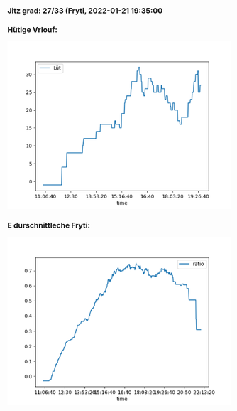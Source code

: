 ### Jitz grad: 27/33 (Fryti, 2022-01-21 19:35:00

### Hütige Vrlouf:
![Graph](Today.png)

### E durschnittleche Fryti:
![Graph](Fryti.png)
